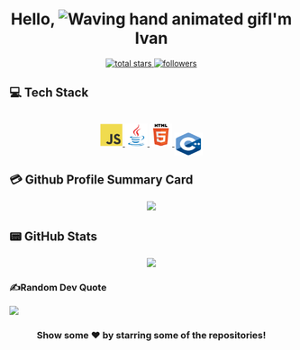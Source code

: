 <h1 align="center"> Hello, <img src="https://raw.githubusercontent.com/nixin72/nixin72/master/wave.gif" 
         alt="Waving hand animated gif"
         height="45"
         width="45" />I'm Ivan</h1>

<p align='center'>
    <a href='https://github.com/IvanMahmutaj?tab=repositories&sort=stargazers'>
        <img alt='total stars' title='Total stars on GitHub' src='https://custom-icon-badges.herokuapp.com/badge/dynamic/json?logo=star&color=55960c&labelColor=488207&label=Stars&style=for-the-badge&query=%24.stars&url=https://api.github-star-counter.workers.dev/user/IvanMahmutaj'/>
    </a>
    <a href='https://github.com/IvanMahmutaj?tab=followers'>
        <img alt='followers' title='Follow Me on GitHub' src='https://custom-icon-badges.herokuapp.com/github/followers/IvanMahmutaj?color=236ad3&labelColor=1155ba&style=for-the-badge&logo=person-add&label=Follow&logoColor=white'/>
    </a>
</p>



## 💻 Tech Stack
<div style="display: inline_block" align="middle"><br>
     <a href="https://developer.mozilla.org/en-US/docs/Web/JavaScript" target="_blank"> <img src="https://raw.githubusercontent.com/devicons/devicon/master/icons/javascript/javascript-original.svg" alt="javascript" width="40" height="40"/> </a>
 <a href="https://www.java.com" target="_blank"> <img src="https://raw.githubusercontent.com/devicons/devicon/master/icons/java/java-original.svg" alt="java" width="40" height="40"/> </a>
 <a href="https://www.w3.org/html/" target="_blank"> <img src="https://raw.githubusercontent.com/devicons/devicon/master/icons/html5/html5-original-wordmark.svg" alt="html5" width="40" height="40"/> </a> 
    <img align="center" alt="Rafa-cplusplus" height="40" width="50" src="https://raw.githubusercontent.com/devicons/devicon/master/icons/cplusplus/cplusplus-original.svg">
</div>





## 💳 Github Profile Summary Card
<p align="center">
  <img src="https://github-profile-summary-cards.vercel.app/api/cards/profile-details?username=IvanMahmutaj&theme=github_dark"/>
</p>

## 📟 GitHub Stats
<p align="center">
	<img width="48%" src="https://github-readme-stats.vercel.app/api?username=IvanMahmutaj&show_icons=true&theme=github_dark" />
</p>

### ✍️Random Dev Quote
![](https://quotes-github-readme.vercel.app/api?type=horizontal&theme=github_dark)


<div align="center">

### Show some ❤️ by starring some of the repositories!

</div>
